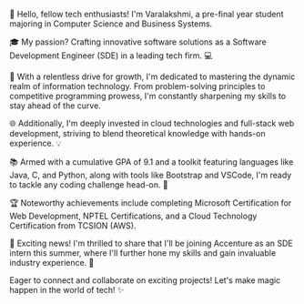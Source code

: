 👋 Hello, fellow tech enthusiasts! I'm Varalakshmi, a pre-final year student majoring in Computer Science and Business Systems. 

🎓 My passion? Crafting innovative software solutions as a Software Development Engineer (SDE) in a leading tech firm. 💻

🚀 With a relentless drive for growth, I'm dedicated to mastering the dynamic realm of information technology. From problem-solving principles to competitive programming prowess, 
I'm constantly sharpening my skills to stay ahead of the curve.

🌐 Additionally, I'm deeply invested in cloud technologies and full-stack web development, striving to blend theoretical knowledge with hands-on experience. 💡

📚 Armed with a cumulative GPA of 9.1 and a toolkit featuring languages like Java, C, and Python, along with tools like Bootstrap and VSCode, I'm ready to tackle any coding challenge head-on. 💪

🏆 Noteworthy achievements include completing Microsoft Certification for Web Development, NPTEL Certifications, and a Cloud Technology Certification from TCSION (AWS).

🌟 Exciting news! I'm thrilled to share that I'll be joining Accenture as an SDE intern this summer, where I'll further hone my skills and gain invaluable industry experience. 💼

Eager to connect and collaborate on exciting projects! Let's make magic happen in the world of tech! ✨
